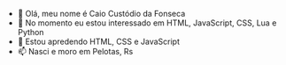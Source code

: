 - 👋 Olá, meu nome é Caio Custódio da Fonseca
- 👀 No momento eu estou interessado em HTML, JavaScript, CSS, Lua e Python
- 🌱 Estou apredendo HTML, CSS e JavaScript
- 📫 Nasci e moro em Pelotas, Rs


